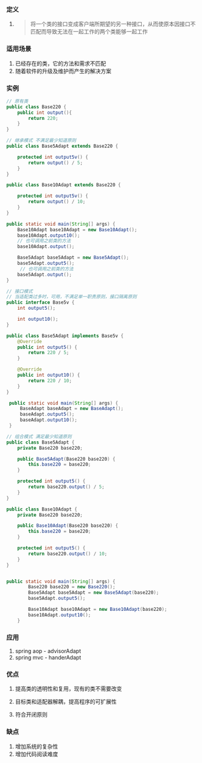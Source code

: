 ### 定义

1. > 将一个类的接口变成客户端所期望的另一种接口，从而使原本因接口不匹配而导致无法在一起工作的两个类能够一起工作



### 适用场景

1. 已经存在的类，它的方法和需求不匹配
2. 随着软件的升级及维护而产生的解决方案



### 实例

```java 
// 原有类
public class Base220 {
    public int output(){
        return 220;
    }
}

// 继承模式 不满足最少知道原则
public class Base5Adapt extends Base220 {

    protected int output5v() {
        return output() / 5;
    }
}

public class Base10Adapt extends Base220 {

    protected int output5v() {
        return output() / 10;
    }
}

public static void main(String[] args) {
    Base10Adapt base10Adapt = new Base10Adapt();
    base10Adapt.output10();
    // 也可调用之前类的方法
    base10Adapt.output();

    Base5Adapt base5Adapt = new Base5Adapt();
    base5Adapt.output5();
     // 也可调用之前类的方法
    base5Adapt.output();
}

// 接口模式 
// 当适配类过多时，可用，不满足单一职责原则，接口隔离原则
public interface Base5v {
    int output5();

    int output10();
}

public class Base5Adapt implements Base5v {
    @Override
    public int output5() {
        return 220 / 5;
    }

    @Override
    public int output10() {
        return 220 / 10;
    }
}

 public static void main(String[] args) {
     BaseAdapt baseAdapt = new BaseAdapt();
     baseAdapt.output5();
     baseAdapt.output10();
 }

// 组合模式 满足最少知道原则
public class Base5Adapt {
    private Base220 base220;

    public Base5Adapt(Base220 base220) {
        this.base220 = base220;
    }

    protected int output5() {
        return base220.output() / 5;
    }
}

public class Base10Adapt {
    private Base220 base220;

    public Base10Adapt(Base220 base220) {
        this.base220 = base220;
    }

    protected int output5() {
        return base220.output() / 10;
    }
}


public static void main(String[] args) {
        Base220 base220 = new Base220();
        Base5Adapt base5Adapt = new Base5Adapt(base220);
        base5Adapt.output5();

        Base10Adapt base10Adapt = new Base10Adapt(base220);
        base10Adapt.output10();
    }

```





### 应用

1. spring aop - advisorAdapt
2. spring mvc - handerAdapt



### 优点

1. 提高类的透明性和复用，现有的类不需要改变

2. 目标类和适配器解耦，提高程序的可扩展性

3. 符合开闭原则

   

### 缺点

1. 增加系统的复杂性
2. 增加代码阅读难度